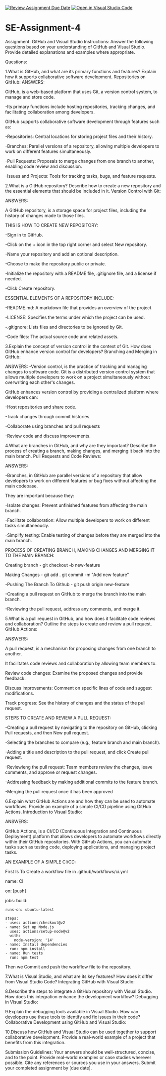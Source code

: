 [![Review Assignment Due Date](https://classroom.github.com/assets/deadline-readme-button-22041afd0340ce965d47ae6ef1cefeee28c7c493a6346c4f15d667ab976d596c.svg)](https://classroom.github.com/a/GvXCZgfk)
[![Open in Visual Studio Code](https://classroom.github.com/assets/open-in-vscode-2e0aaae1b6195c2367325f4f02e2d04e9abb55f0b24a779b69b11b9e10269abc.svg)](https://classroom.github.com/online_ide?assignment_repo_id=15327725&assignment_repo_type=AssignmentRepo)
# SE-Assignment-4
Assignment: GitHub and Visual Studio
Instructions:
Answer the following questions based on your understanding of GitHub and Visual Studio. Provide detailed explanations and examples where appropriate.


Questions:

1.What is GitHub, and what are its primary functions and features? Explain how it supports collaborative software development.
Repositories on GitHub:
ANSWERS:

GitHub, is a web-based platform that uses Git, a version control system, to manage and store code. 

-Its primary functions include hosting repositories, tracking changes, and facilitating collaboration among developers.

GitHub supports collaborative software development through features such as:

-Repositories: Central locations for storing project files and their history.

-Branches: Parallel versions of a repository, allowing multiple developers to work on different features simultaneously.

-Pull Requests: Proposals to merge changes from one branch to another, enabling code review and discussion.

-Issues and Projects: Tools for tracking tasks, bugs, and feature requests.



2.What is a GitHub repository? Describe how to create a new repository and the essential elements that should be included in it.
Version Control with Git:

ANSWERS:

A GitHub repository, is a storage space for project files, including the history of changes made to those files.


THIS IS HOW TO CREATE NEW REPOSITORY:

-Sign in to GitHub.

-Click on the + icon in the top right corner and select New repository.

-Name your repository and add an optional description.

-Choose to make the repository public or private.

-Initialize the repository with a README file, .gitignore file, and a license if needed.

-Click Create repository.


ESSENTIAL ELEMENTS OF A REPOSITORY INCLUDE:

-README.md: A markdown file that provides an overview of the project.

-LICENSE: Specifies the terms under which the project can be used.

-.gitignore: Lists files and directories to be ignored by Git.

-Code files: The actual source code and related assets.


3.Explain the concept of version control in the context of Git. How does GitHub enhance version control for developers?
Branching and Merging in GitHub:

ANSWERS:
-Version control, is the practice of tracking and managing changes to software code. Git is a distributed version control system that allows multiple developers to work on a project simultaneously without overwriting each other's changes. 

GitHub enhances version control by providing a centralized platform where developers can:

-Host repositories and share code.

-Track changes through commit histories.

-Collaborate using branches and pull requests

-Review code and discuss improvements.


4.What are branches in GitHub, and why are they important? Describe the process of creating a branch, making changes, and merging it back into the main branch.
Pull Requests and Code Reviews:

ANSWERS:

-Branches, in GitHub are parallel versions of a repository that allow developers to work on different features or bug fixes without affecting the main codebase. 

They are important because they:

-Isolate changes: Prevent unfinished features from affecting the main branch.

-Facilitate collaboration: Allow multiple developers to work on different tasks simultaneously.

-Simplify testing: Enable testing of changes before they are merged into the main branch.

PROCESS OF CREATING BRANCH, MAKING CHANGES AND MERGING IT TO THE MAIN BRANCH:

Creating branch - git checkout -b new-feature

Making Changes - git add .
                 git commit -m "Add new feature"
                 
-Pushing The Branch To Github - git push origin new-feature

-Creating a pull request on GitHub to merge the branch into the main branch.

-Reviewing the pull request, address any comments, and merge it.


5.What is a pull request in GitHub, and how does it facilitate code reviews and collaboration? Outline the steps to create and review a pull request.
GitHub Actions:

ANSWERS:

A pull request, is a mechanism for proposing changes from one branch to another. 

It facilitates code reviews and collaboration by allowing team members to:

Review code changes: Examine the proposed changes and provide feedback.

Discuss improvements: Comment on specific lines of code and suggest modifications.

Track progress: See the history of changes and the status of the pull request.

STEPS TO CREATE AND REVIEW A PULL REQUEST:

-Creating a pull request by navigating to the repository on GitHub, clicking Pull requests, and then New pull request.

-Selecting the branches to compare (e.g., feature branch and main branch).

-Adding a title and description to the pull request, and click Create pull request.

-Reviewieng the pull request: Team members review the changes, leave comments, and approve or request changes.

-Addressing feedback by making additional commits to the feature branch.

-Merging the pull request once it has been approved

6.Explain what GitHub Actions are and how they can be used to automate workflows. Provide an example of a simple CI/CD pipeline using GitHub Actions.
Introduction to Visual Studio:

ANSWERS:

GitHub Actions, is a CI/CD (Continuous Integration and Continuous Deployment) platform that allows developers to automate workflows directly within their GitHub repositories. With GitHub Actions, you can automate tasks such as testing code, deploying applications, and managing project tasks.

AN EXAMPLE OF A SIMPLE CI/CD:

First Is To Create a workflow file in .github/workflows/ci.yml


name: CI

on: [push]

jobs:
  build:

    runs-on: ubuntu-latest

    steps:
    - uses: actions/checkout@v2
    - name: Set up Node.js
      uses: actions/setup-node@v2
      with:
        node-version: '14'
    - name: Install dependencies
      run: npm install
    - name: Run tests
      run: npm test

Then we Commit and push the workflow file to the repository.


7.What is Visual Studio, and what are its key features? How does it differ from Visual Studio Code?
Integrating GitHub with Visual Studio:

8.Describe the steps to integrate a GitHub repository with Visual Studio. How does this integration enhance the development workflow?
Debugging in Visual Studio:

9.Explain the debugging tools available in Visual Studio. How can developers use these tools to identify and fix issues in their code?
Collaborative Development using GitHub and Visual Studio:

10.Discuss how GitHub and Visual Studio can be used together to support collaborative development. Provide a real-world example of a project that benefits from this integration.


Submission Guidelines:
Your answers should be well-structured, concise, and to the point.
Provide real-world examples or case studies wherever possible.
Cite any references or sources you use in your answers.
Submit your completed assignment by [due date].
